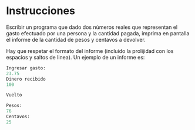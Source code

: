 # Instrucciones


Escribir un programa que dado dos números reales que representan el gasto efectuado por una persona y la cantidad pagada, imprima en pantalla el informe de la cantidad de pesos y centavos a devolver.

Hay que respetar el formato del informe (incluido la prolijidad con los espacios y saltos de linea). Un ejemplo de un informe es:

```python
Ingresar gasto:
23.75
Dinero recibido
100

Vuelto

Pesos:
76
Centavos:
25
```